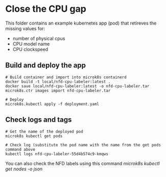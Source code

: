 # Close the CPU gap
This folder contains an example kubernetes app (pod) that retireves the missing values for:
* number of physical cpus
* CPU model name
* CPU clockspeed

## Build and deploy the app
```
# Build container and import into microk8s containerd
docker build -t local/nfd-cpu-labeler:latest .
docker save local/nfd-cpu-labeler:latest -o nfd-cpu-labeler.tar
microk8s.ctr images import nfd-cpu-labeler.tar

# Deploy
microk8s.kubectl apply -f deployment.yaml
```
## Check logs and tags
```
# Get the name of the deployed pod
microk8s kubectl get pods

# Check log (substitute the pod name with the name from the get pods command above
kubectl logs nfd-cpu-labeler-55d4b574c9-kmqws
```
You can also check the NFD labels using this command
*microk8s kubectl get nodes -o json*

